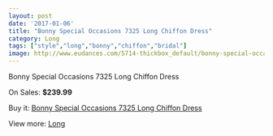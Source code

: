 ```yaml
---
layout: post
date: '2017-01-06'
title: "Bonny Special Occasions 7325 Long Chiffon Dress"
category: Long
tags: ["style","long","bonny","chiffon","bridal"]
image: http://www.eudances.com/5714-thickbox_default/bonny-special-occasions-7325-long-chiffon-dress.jpg
---
```

Bonny Special Occasions 7325 Long Chiffon Dress

On Sales: **$239.99**
<a href="https://www.eudances.com/en/long/1987-bonny-special-occasions-7325-long-chiffon-dress.html"><amp-img layout="responsive" width="600" height="600" src="//www.eudances.com/5714-thickbox_default/bonny-special-occasions-7325-long-chiffon-dress.jpg" alt="Bonny Special Occasions 7325 Long Chiffon Dress 0" /></a>
<a href="https://www.eudances.com/en/long/1987-bonny-special-occasions-7325-long-chiffon-dress.html"><amp-img layout="responsive" width="600" height="600" src="//www.eudances.com/5715-thickbox_default/bonny-special-occasions-7325-long-chiffon-dress.jpg" alt="Bonny Special Occasions 7325 Long Chiffon Dress 1" /></a>

Buy it: [Bonny Special Occasions 7325 Long Chiffon Dress](https://www.eudances.com/en/long/1987-bonny-special-occasions-7325-long-chiffon-dress.html "Bonny Special Occasions 7325 Long Chiffon Dress")

View more: [Long](https://www.eudances.com/en/21-long "Long")